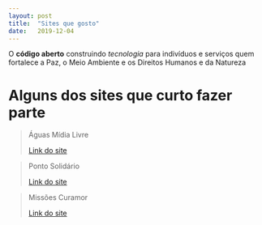 ```yaml
---
layout: post
title:  "Sites que gosto"
date:   2019-12-04
---
```


O **código aberto** construindo _tecnologia_ para indivíduos e serviços quem fortalece a Paz, o Meio Ambiente e os Direitos Humanos e da Natureza 

# Alguns dos sites que curto fazer parte

> Águas Mídia Livre
>
> [Link do site](https://brasil.aguas.ml)


> Ponto Solidário
>
> [Link do site](https://pontosolidario.org.br)


> Missões Curamor
>
> [Link do site](https://curamor.com.br)


